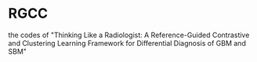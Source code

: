 # RGCC

the codes of "Thinking Like a Radiologist: A Reference-Guided Contrastive and Clustering Learning Framework for Differential  Diagnosis of GBM and SBM" 
